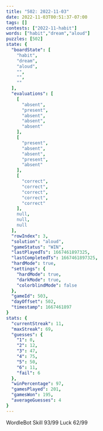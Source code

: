 ```yaml
---
title: "502: 2022-11-03"
date: 2022-11-03T00:51:37-07:00
tags: []
contests: ["2022-11-habit"]
words: ["habit","dream","aloud"]
puzzles: [502]
state: {
  "boardState": [
    "habit",
    "dream",
    "aloud",
    "",
    "",
    ""
  ],
  "evaluations": [
    [
      "absent",
      "present",
      "absent",
      "absent",
      "absent"
    ],
    [
      "present",
      "absent",
      "absent",
      "present",
      "absent"
    ],
    [
      "correct",
      "correct",
      "correct",
      "correct",
      "correct"
    ],
    null,
    null,
    null
  ],
  "rowIndex": 3,
  "solution": "aloud",
  "gameStatus": "WIN",
  "lastPlayedTs": 1667461897325,
  "lastCompletedTs": 1667461897325,
  "hardMode": true,
  "settings": {
    "hardMode": true,
    "darkMode": true,
    "colorblindMode": false
  },
  "gameId": 503,
  "dayOffset": 502,
  "timestamp": 1667461897
}
stats: {
  "currentStreak": 11,
  "maxStreak": 69,
  "guesses": {
    "1": 0,
    "2": 12,
    "3": 47,
    "4": 75,
    "5": 50,
    "6": 11,
    "fail": 6
  },
  "winPercentage": 97,
  "gamesPlayed": 201,
  "gamesWon": 195,
  "averageGuesses": 4
}
---
```

<!-- more -->
WordleBot
Skill 93/99
Luck 62/99

